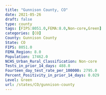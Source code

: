 ```yaml
---
title: "Gunnison County, CO"
date: 2021-05-26
draft: false
type: county
tags: [FIPS:8051.0,FEMA:8.0,Non-core,Green]
categories: [CO]
County: Gunnison County
State: CO
FIPS: 8051.0
FEMA_Region: 8.0
Population: 17462.0
NCHS_Urban_Rural_Classification: Non-core
Tests_in_prior_14_days: 488.0
Fourteen_day_test_rate_per_100000: 2795.0
Percent_Positivity_in_prior_14_days: 0.029
Level: Green
url: /states/CO/gunnison-county
---
```



